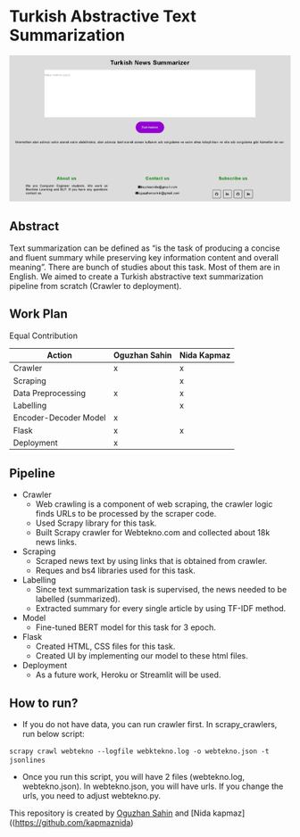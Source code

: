 # Turkish Abstractive Text Summarization
<p align="center">
  <img src="img/summarizer.jpg" />
</p>


## Abstract

Text summarization can be defined as “is the task of producing a concise and fluent summary while preserving key information content and overall meaning”. There are bunch of studies about this task. Most of them are in English. We aimed to create a Turkish abstractive text summarization pipeline from scratch (Crawler to deployment). 

## Work Plan

Equal Contribution

| Action                     | Oguzhan Sahin | Nida Kapmaz | 
|----------------------------|---------------|-------------|
| Crawler                    |       x       |      x      |
| Scraping                   |               |      x      |
| Data Preprocessing         |       x       |      x      |
| Labelling                  |               |      x      |
| Encoder-Decoder Model      |       x       |             |
| Flask                      |       x       |      x      |    
| Deployment                 |       x       |             | 


## Pipeline

- Crawler
  - Web crawling is a component of web scraping, the crawler logic finds URLs to be processed by the scraper code.
  - Used Scrapy library for this task.
  - Built Scrapy crawler for Webtekno.com and collected about 18k news links.
- Scraping
  - Scraped news text by using links that is obtained from crawler.
  - Reques and bs4 libraries used for this task.
- Labelling
   - Since text summarization task is supervised, the news needed to be labelled (summarized).
   - Extracted summary for every single article by using TF-IDF method.
- Model
  - Fine-tuned BERT model for this task for 3 epoch.
- Flask
  - Created HTML, CSS files for this task.
  - Created UI by implementing our model to these html files.
- Deployment
  - As a future work, Heroku or Streamlit will be used.

## How to run?

- If you do not have data, you can run crawler first. In scrapy_crawlers, run below script:

```
scrapy crawl webtekno --logfile webktekno.log -o webtekno.json -t jsonlines
```
- Once you run this script, you will have 2 files (webtekno.log, webtekno.json). In webtekno.json, you will have urls. If you change the urls, you need to adjust webtekno.py.

This repository is created by [Oguzhan Sahin](https://github.com/oguuzhansahin) and [Nida kapmaz]((https://github.com/kapmaznida)

